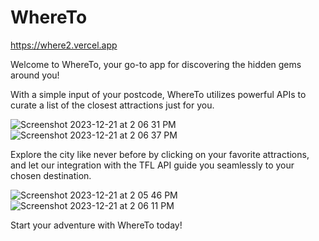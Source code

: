 # WhereTo
https://where2.vercel.app

Welcome to WhereTo, your go-to app for discovering the hidden gems around you! 

With a simple input of your postcode, WhereTo utilizes powerful APIs to curate a list of the closest attractions just for you. 

![Screenshot 2023-12-21 at 2 06 31 PM](https://github.com/joeykyleung/WhereTo/assets/77413460/e758be58-b24a-4123-821a-7c0291ae78c2)
![Screenshot 2023-12-21 at 2 06 37 PM](https://github.com/joeykyleung/WhereTo/assets/77413460/83b4263d-92f4-4809-856f-45caf512af83)

Explore the city like never before by clicking on your favorite attractions, and let our integration with the TFL API guide you seamlessly to your chosen destination.

![Screenshot 2023-12-21 at 2 05 46 PM](https://github.com/joeykyleung/WhereTo/assets/77413460/58f244d9-1483-4f38-af29-294cf6024884)
![Screenshot 2023-12-21 at 2 06 11 PM](https://github.com/joeykyleung/WhereTo/assets/77413460/1a0c0978-191a-4089-a480-8f7b2c7cb927)

Start your adventure with WhereTo today!

